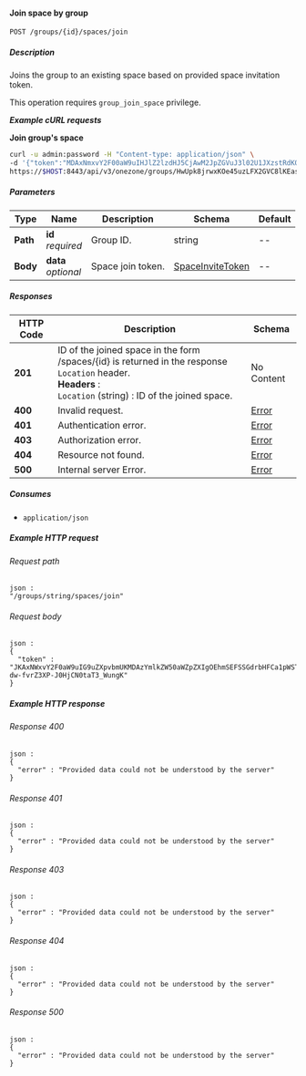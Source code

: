 
<a name="group_join_space"></a>
#### Join space by group
```
POST /groups/{id}/spaces/join
```


##### Description
Joins the group to an existing space based on provided space invitation token.

This operation requires `group_join_space` privilege.

***Example cURL requests***

**Join group's space**
```bash
curl -u admin:password -H "Content-type: application/json" \
-d '{"token":"MDAxNmxvY2F00aW9uIHJlZ2lzdHJ5CjAwM2JpZGVuJ3l02U1JXzstRdK00ZHbso02rRcG8bJLAo"}' \
https://$HOST:8443/api/v3/onezone/groups/HwUpk8jrwxKOe45uzLFX2GVC8lKEasj4q253sptVqF8/spaces/join
```


##### Parameters

|Type|Name|Description|Schema|Default|
|---|---|---|---|---|
|**Path**|**id**  <br>*required*|Group ID.|string|--|
|**Body**|**data**  <br>*optional*|Space join token.|[SpaceInviteToken](../definitions/SpaceInviteToken.md#spaceinvitetoken)|--|


##### Responses

|HTTP Code|Description|Schema|
|---|---|---|
|**201**|ID of the joined space in the form /spaces/{id} is returned in the response `Location` header.  <br>**Headers** :   <br>`Location` (string) : ID of the joined space.|No Content|
|**400**|Invalid request.|[Error](../definitions/Error.md#error)|
|**401**|Authentication error.|[Error](../definitions/Error.md#error)|
|**403**|Authorization error.|[Error](../definitions/Error.md#error)|
|**404**|Resource not found.|[Error](../definitions/Error.md#error)|
|**500**|Internal server Error.|[Error](../definitions/Error.md#error)|


##### Consumes

* `application/json`


##### Example HTTP request

###### Request path
```
json :
"/groups/string/spaces/join"
```


###### Request body
```
json :
{
  "token" : "JKAxNWxvY2F0aW9uIG9uZXpvbmUKMDAzYmlkZW50aWZpZXIgOEhmSEFSSGdrbHFCa1pWSTRsNk1CVHZTU3Z0OThwcHA2OTQ4czhRN1NPawowMDFhY2lkIHRpbWUgPCAxNDk2MTQwMTQ0CjAwMmZzaWduYXR1cmUg88OIBmav38YI0Z2-dw-fvrZ3XP-J0HjCN0taT3_WungK"
}
```


##### Example HTTP response

###### Response 400
```
json :
{
  "error" : "Provided data could not be understood by the server"
}
```


###### Response 401
```
json :
{
  "error" : "Provided data could not be understood by the server"
}
```


###### Response 403
```
json :
{
  "error" : "Provided data could not be understood by the server"
}
```


###### Response 404
```
json :
{
  "error" : "Provided data could not be understood by the server"
}
```


###### Response 500
```
json :
{
  "error" : "Provided data could not be understood by the server"
}
```



